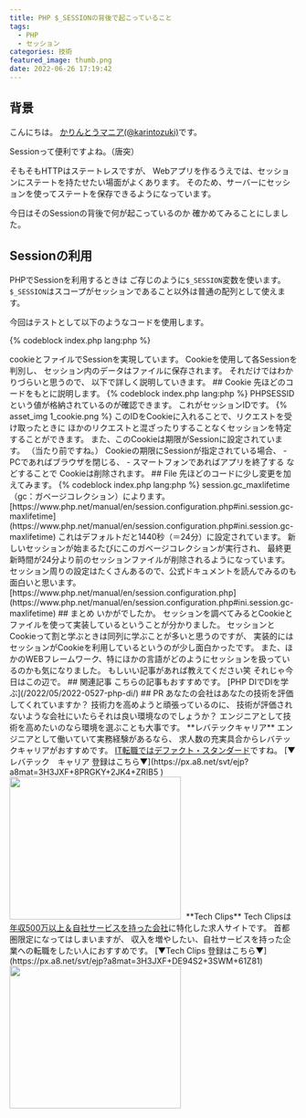 ```yaml
---
title: PHP $_SESSIONの背後で起こっていること
tags:
  - PHP
  - セッション
categories: 技術
featured_image: thumb.png
date: 2022-06-26 17:19:42
---
```



## 背景
こんにちは。 [かりんとうマニア(@karintozuki)](https://twitter.com/karintozuki)です。  

Sessionって便利ですよね。（唐突）

そもそもHTTPはステートレスですが、
Webアプリを作るうえでは、セッションにステートを持たせたい場面がよくあります。
そのため、サーバーにセッションを使ってステートを保存できるようになっています。

今日はそのSessionの背後で何が起こっているのか
確かめてみることにしました。
<!-- more -->

## Sessionの利用

PHPでSessionを利用するときは
ご存じのように`$_SESSION`変数を使います。
`$_SESSION`はスコープがセッションであること以外は普通の配列として使えます。

今回はテストとして以下のようなコードを使用します。

{% codeblock index.php lang:php %}
<?php
session_start();

$_SESSION['count'] = ++$_SESSION['count'] ?? 1; //　セッションのcountをインクリメント
print('カウント： '.$_SESSION['count'] ?: '');

{% endcodeblock %}

ページを表示するとこのように表示した回数を表示します。
ブラウザを更新するとカウントが増えていきます。

{% asset_img 0_count.png %}

## Sessionの保存先

結論から言うとPHPでは<u>cookieとファイルでSessionを実現しています。</u>

Cookieを使用して各Sessionを判別し、
セッション内のデータはファイルに保存されます。

それだけではわかりづらいと思うので、
以下で詳しく説明していきます。

## Cookie
先ほどのコードをもとに説明します。

{% codeblock index.php lang:php %}

<?php
session_save_path(**DIR**); //　セッションの保存先をカレントディレクトリに変更
session_start();

$_SESSION['count'] = ++$_SESSION['count'] ?? 1; //　セッションのcountをインクリメント
print('カウント： '.$_SESSION['count'] ?: '');

{% endcodeblock %}

このページを開いてChromeのデベロッパーツールを開いてみます。

すると以下のように<u>PHPSESSIDという値が格納されている</u>のが確認できます。

これがセッションIDです。

{% asset_img 1_cookie.png %}

このIDをCookieに入れることで、リクエストを受け取ったときに
ほかのリクエストと混ざったりすることなくセッションを特定することができます。

また、このCookieは期限がSessionに設定されています。
（当たり前ですね。）

Cookieの期限にSessionが指定されている場合、
- PCであればブラウザを閉じる、
- スマートフォンであればアプリを終了する

などすることで
Cookieは削除されます。

## File

先ほどのコードに少し変更を加えてみます。

{% codeblock index.php lang:php %}

<?php
session_save_path(__DIR__); //　セッションの保存先をカレントディレクトリに変更
session_start();

$_SESSION['count'] = ++$_SESSION['count'] ?? 1; //　セッションのcountをインクリメント
print('カウント： '.$_SESSION['count'] ?: '');

{% endcodeblock %}

`session_save_path(__DIR__)`という関数を最初に実行しています。

これにより、セッションを保存するディレクトリをindex.phpがあるフォルダに変更しています。

デフォルトでは保存先が`/tmp`などになっているのですが、
単純にファイルが見やすいように保存フォルダを変えているだけです。

それではページを表示してみましょう。

{% asset_img 2_file.png %}

sess_{session ID}というファイルが生成されています。

中身を見てみましょう。

{% codeblock sess_xxxx %}

count|i:8;

{% endcodeblock %}


これを分かりやすく分解すると以下のようになります。
- セッションのキー（＝count）
- 型（ここではi、つまりinteger）
- 値（＝８）

また、文字列型の値をセッションに格納してみましょう。

最後の行に以下のコードを追加します。

{% codeblock index.php lang:php %}

$_SESSION['string'] = '文字列';  //文字列を格納

{% endcodeblock %}

セッションが保存されているファイルを開くとこのようになっていました。

{% codeblock sess_xxxx %}

count|i:2;string|s:9:"文字列";

{% endcodeblock %}

文字列に関しては文字列の長さも記録されるみたいですね。

## セッションファイルの削除

それでは先ほど説明したファイルはいつまで保存されるのでしょうか。
それはphp.iniの値、<u>session.gc_maxlifetime（gc：ガベージコレクション）</u>によります。

[https://www.php.net/manual/en/session.configuration.php#ini.session.gc-maxlifetime](https://www.php.net/manual/en/session.configuration.php#ini.session.gc-maxlifetime)

これはデフォルトだと1440秒（＝24分）に設定されています。

新しいセッションが始まるたびにこのガベージコレクションが実行され、
最終更新時間が24分より前のセッションファイルが削除されるようになっています。

セッション周りの設定はたくさんあるので、公式ドキュメントを読んでみるのも面白いと思います。

[https://www.php.net/manual/en/session.configuration.php](https://www.php.net/manual/en/session.configuration.php#ini.session.gc-maxlifetime)

## まとめ

いかがでしたか。

セッションを調べてみるとCookieとファイルを使って実装しているということが分かりました。

セッションとCookieって割と学ぶときは同列に学ぶことが多いと思うのですが、
実装的にはセッションがCookieを利用しているというのが少し面白かったです。

また、ほかのWEBフレームワーク、特にほかの言語がどのようにセッションを扱っているのかも気になりました。

もしいい記事があれば教えてください笑

それじゃ今日はこの辺で。

## 関連記事
こちらの記事もおすすめです。  

[PHP DIでDIを学ぶ](/2022/05/2022-0527-php-di/)


## PR
あなたの会社はあなたの技術を評価してくれていますか？
技術力を高めようと頑張っているのに、
技術が評価されないような会社にいたらそれは良い環境なのでしょうか？
エンジニアとして技術を高めたいのなら環境を選ぶことも大事です。

**レバテックキャリア**
エンジニアとして働いていて実務経験があるなら、
求人数の充実具合からレバテックキャリアがおすすめです。
<u>IT転職ではデファクト・スタンダード</u>ですね。
[▼レバテック　キャリア 登録はこちら▼](https://px.a8.net/svt/ejp?a8mat=3H3JXF+8PRGKY+2JK4+ZRIB5 )
<a href="https://px.a8.net/svt/ejp?a8mat=3H3JXF+8PRGKY+2JK4+ZRXQP" rel="nofollow">
<img border="0" width="300" height="250" alt="" src="https://www21.a8.net/svt/bgt?aid=210117795527&wid=001&eno=01&mid=s00000011866006009000&mc=1"></a>
<img border="0" width="1" height="1" src="https://www13.a8.net/0.gif?a8mat=3H3JXF+8PRGKY+2JK4+ZRXQP" alt="">

**Tech Clips**
Tech Clipsは<u>年収500万以上＆自社サービスを持った会社</u>に特化した求人サイトです。
首都圏限定になってはしまいますが、
収入を増やしたい、自社サービスを持った企業への転職をしたい人におすすめです。

[▼Tech Clips 登録はこちら▼](https://px.a8.net/svt/ejp?a8mat=3H3JXF+DE94S2+3SWM+61Z81)
<a href="https://px.a8.net/svt/ejp?a8mat=3H3JXF+DE94S2+3SWM+61Z81" rel="nofollow">
<img border="0" width="300" height="250" alt="" src="https://www20.a8.net/svt/bgt?aid=210117795810&wid=001&eno=01&mid=s00000017743001017000&mc=1"></a>
<img border="0" width="1" height="1" src="https://www12.a8.net/0.gif?a8mat=3H3JXF+DE94S2+3SWM+61Z81" alt="">
